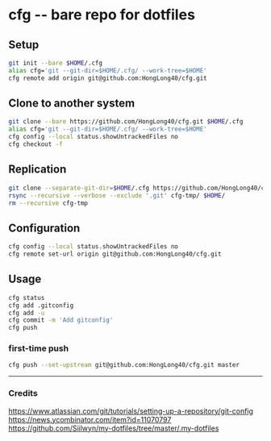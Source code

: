# cfg -- bare repo for dotfiles

## Setup

```sh
git init --bare $HOME/.cfg
alias cfg='git --git-dir=$HOME/.cfg/ --work-tree=$HOME'
cfg remote add origin git@github.com:HongLong40/cfg.git
```

## Clone to another system

```sh
git clone --bare https://github.com/HongLong40/cfg.git $HOME/.cfg
alias cfg='git --git-dir=$HOME/.cfg/ --work-tree=$HOME'
cfg config --local status.showUntrackedFiles no
cfg checkout -f
```

## Replication
```sh
git clone --separate-git-dir=$HOME/.cfg https://github.com/HongLong40/cfg.git cfg-tmp
rsync --recursive --verbose --exclude '.git' cfg-tmp/ $HOME/
rm --recursive cfg-tmp
```

## Configuration
```sh
cfg config --local status.showUntrackedFiles no
cfg remote set-url origin git@github.com:HongLong40/cfg.git
```

## Usage
```sh
cfg status
cfg add .gitconfig
cfg add -u
cfg commit -m 'Add gitconfig'
cfg push
```

### first-time push
```sh
cfg push --set-upstream git@github.com:HongLong40/cfg.git master
```

------------
### Credits
https://www.atlassian.com/git/tutorials/setting-up-a-repository/git-config<br>
https://news.ycombinator.com/item?id=11070797<br>
https://github.com/Siilwyn/my-dotfiles/tree/master/.my-dotfiles<br>
